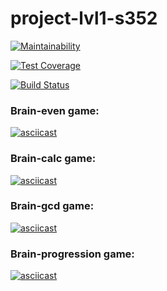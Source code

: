 # project-lvl1-s352
[![Maintainability](https://api.codeclimate.com/v1/badges/9c144fcbd1360013890d/maintainability)](https://codeclimate.com/github/mpokrovsky/project-lvl1-s352/maintainability)

[![Test Coverage](https://api.codeclimate.com/v1/badges/9c144fcbd1360013890d/test_coverage)](https://codeclimate.com/github/mpokrovsky/project-lvl1-s352/test_coverage)

[![Build Status](https://travis-ci.org/mpokrovsky/project-lvl1-s352.svg?branch=master)](https://travis-ci.org/mpokrovsky/project-lvl1-s352)

### Brain-even game:

[![asciicast](https://asciinema.org/a/qqyIfT24FTnrRPirOKVsevtpF.png)](https://asciinema.org/a/qqyIfT24FTnrRPirOKVsevtpF)

### Brain-calc game:

[![asciicast](https://asciinema.org/a/2WpkNg4m71xwRxNP9hVUdoHMC.png)](https://asciinema.org/a/2WpkNg4m71xwRxNP9hVUdoHMC)

### Brain-gcd game:

[![asciicast](https://asciinema.org/a/1NsfTw7WQi3OVHR598Fxp1HHw.png)](https://asciinema.org/a/1NsfTw7WQi3OVHR598Fxp1HHw)

### Brain-progression game:

[![asciicast](https://asciinema.org/a/NEMe1OGFNnhT5ztOsZQcW3207.png)](https://asciinema.org/a/NEMe1OGFNnhT5ztOsZQcW3207)
